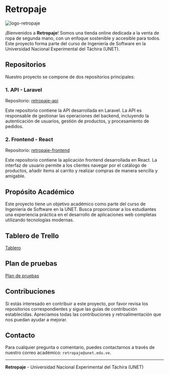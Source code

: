 # Retropaje

![logo-retropaje](https://github.com/retropaje/.github/assets/33881631/e5da0b46-1910-4ed8-8f8b-3e62ef11ed0f)


¡Bienvenidos a **Retropaje**! Somos una tienda online dedicada a la venta de ropa de segunda mano, con un enfoque sostenible y accesible para todos. Este proyecto forma parte del curso de Ingeniería de Software en la Universidad Nacional Experimental del Táchira (UNET).

## Repositorios

Nuestro proyecto se compone de dos repositorios principales:

### 1. API - Laravel
Repositorio: [retropaje-api](https://github.com/retropaje/retropaje-api)

Este repositorio contiene la API desarrollada en Laravel. La API es responsable de gestionar las operaciones del backend, incluyendo la autenticación de usuarios, gestión de productos, y procesamiento de pedidos.

### 2. Frontend - React
Repositorio: [retropaje-frontend](https://github.com/retropaje/retropaje-front-app)

Este repositorio contiene la aplicación frontend desarrollada en React. La interfaz de usuario permite a los clientes navegar por el catálogo de productos, añadir ítems al carrito y realizar compras de manera sencilla y amigable.

## Propósito Académico

Este proyecto tiene un objetivo académico como parte del curso de Ingeniería de Software en la UNET. Busca proporcionar a los estudiantes una experiencia práctica en el desarrollo de aplicaciones web completas utilizando tecnologías modernas.

## Tablero de Trello

[Tablero](https://trello.com/b/dlqWbnST/ecommerce-shop-unet)

## Plan de pruebas

[Plan de pruebas](https://docs.google.com/spreadsheets/d/1SsaV7r2KIySPkPYFkG7NclJPQa-eHf6-pKH5_9aO9CU/edit?usp=sharing)

## Contribuciones

Si estás interesado en contribuir a este proyecto, por favor revisa los repositorios correspondientes y sigue las guías de contribución establecidas. Apreciamos todas las contribuciones y retroalimentación que nos puedan ayudar a mejorar.

## Contacto

Para cualquier pregunta o comentario, puedes contactarnos a través de nuestro correo académico: `retropaje@unet.edu.ve`.

---

**Retropaje** - Universidad Nacional Experimental del Táchira (UNET)
